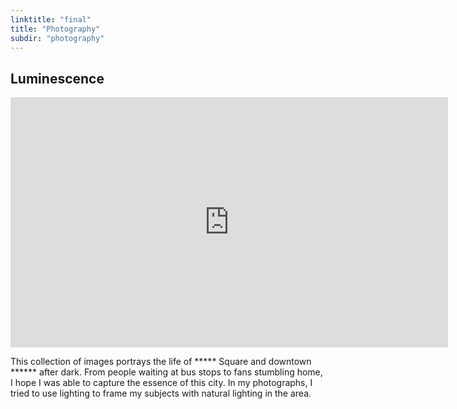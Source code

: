 ```yaml
---
linktitle: "final"
title: "Photography"
subdir: "photography"
---
```


## Luminescence
<div class="h_iframe">
<iframe src="https://albumizr.com/a/ecSX" scrolling="no" frameborder="0" allowfullscreen width="700" height="400"></iframe>
</div>

This collection of images portrays the life of ***** Square and downtown ****** after dark. From people waiting at bus stops to fans stumbling home, I hope I was able to capture the essence of this city. In my photographs, I tried to use lighting to frame my subjects with natural lighting in the area.